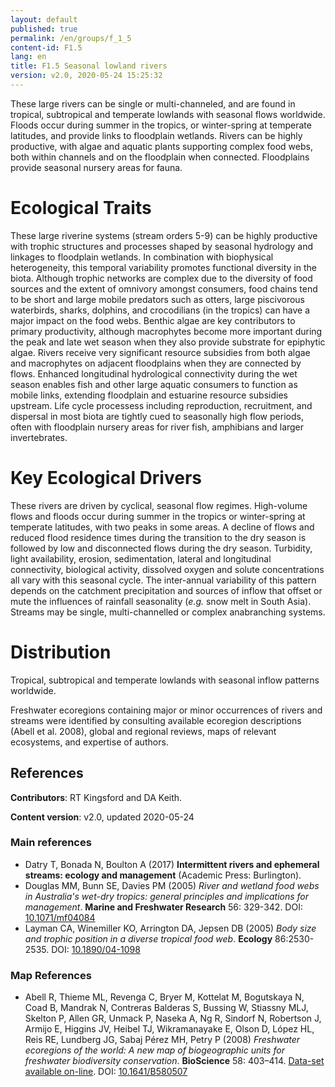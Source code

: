 ```yaml
---
layout: default
published: true
permalink: /en/groups/f_1_5
content-id: F1.5
lang: en
title: F1.5 Seasonal lowland rivers
version: v2.0, 2020-05-24 15:25:32
---
```


These large rivers can be single or multi-channeled, and are found in tropical, subtropical and temperate lowlands with seasonal flows worldwide. Floods occur during summer in the tropics, or winter-spring at temperate latitudes, and provide links to floodplain wetlands. Rivers can be highly productive, with algae and aquatic plants supporting complex food webs, both within channels and on the floodplain when connected. Floodplains provide seasonal nursery areas for fauna.

# Ecological Traits
 
These large riverine systems (stream orders 5-9) can be highly productive with trophic structures and processes shaped by seasonal hydrology and linkages to floodplain wetlands. In combination with biophysical heterogeneity, this temporal variability promotes functional diversity in the biota. Although trophic networks are complex due to the diversity of food sources and the extent of omnivory amongst consumers, food chains tend to be short and large mobile predators such as otters, large piscivorous waterbirds, sharks, dolphins, and crocodilians (in the tropics) can have a major impact on the food webs. Benthic algae are key contributors to primary productivity, although macrophytes become more important during the peak and late wet season when they also provide substrate for epiphytic algae. Rivers receive very significant resource subsidies from both algae and macrophytes on adjacent floodplains when they are connected by flows. Enhanced longitudinal hydrological connectivity during the wet season enables fish and other large aquatic consumers to function as mobile links, extending floodplain and estuarine resource subsidies upstream. Life cycle processess including reproduction, recruitment, and dispersal in most biota are tightly cued to seasonally high flow periods, often with floodplain nursery areas for river fish, amphibians and larger invertebrates.
 
# Key Ecological Drivers
 
These rivers are driven by cyclical, seasonal flow regimes. High-volume flows and floods occur during summer in the tropics or winter-spring at temperate latitudes, with two peaks in some areas. A decline of flows and reduced flood residence times during the transition to the dry season is followed by low and disconnected flows during the dry season. Turbidity, light availability, erosion, sedimentation, lateral and longitudinal connectivity, biological activity, dissolved oxygen and solute concentrations all vary with this seasonal cycle. The inter-annual variability of this pattern depends on the catchment precipitation and sources of inflow that offset or mute the influences of rainfall seasonality (<i>e.g.</i> snow melt in South Asia). Streams may be single, multi-channelled or complex anabranching systems.
 
# Distribution
 
Tropical, subtropical and temperate lowlands with seasonal inflow patterns worldwide.

Freshwater ecoregions containing major or minor occurrences of rivers and streams were identified by consulting available ecoregion descriptions (Abell et al. 2008), global and regional reviews, maps of relevant ecosystems, and expertise of authors.

## References

**Contributors**: RT Kingsford and DA Keith.

**Content version**: v2.0, updated 2020-05-24

### Main references
* Datry T, Bonada N, Boulton A (2017) **Intermittent rivers and ephemeral streams: ecology and management** (Academic Press: Burlington).
* Douglas MM, Bunn SE, Davies PM  (2005) *River and wetland food webs in Australia's wet-dry tropics: general principles and implications for management*. **Marine and Freshwater Research** 56: 329-342. DOI: [10.1071/mf04084 ](http://doi.org/10.1071/mf04084 )
* Layman CA, Winemiller KO, Arrington DA, Jepsen DB  (2005) *Body size and trophic position in a diverse tropical food web*. **Ecology** 86:2530-2535. DOI: [10.1890/04-1098 ](http://doi.org/10.1890/04-1098 )

### Map References
* Abell R, Thieme ML, Revenga C, Bryer M, Kottelat M, Bogutskaya N, Coad B, Mandrak N, Contreras Balderas S, Bussing W, Stiassny MLJ, Skelton P, Allen GR, Unmack P, Naseka A, Ng R, Sindorf N, Robertson J, Armijo E, Higgins JV, Heibel TJ, Wikramanayake E, Olson D, López HL, Reis RE, Lundberg JG, Sabaj Pérez MH, Petry P  (2008) *Freshwater ecoregions of the world: A new map of biogeographic units for freshwater biodiversity conservation*. **BioScience** 58: 403–414. [Data-set available on-line](http://www.feow.org). DOI: [10.1641/B580507](http://doi.org/10.1641/B580507)


